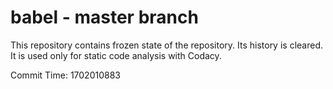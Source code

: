 # babel - master branch

This repository contains frozen state of the repository.
Its history is cleared. It is used only for static code
analysis with Codacy.

Commit Time: 1702010883